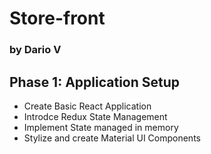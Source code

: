 # Store-front 
### by Dario V

## Phase 1: Application Setup
- Create Basic React Application
- Introdce Redux State Management
- Implement State managed in memory
- Stylize and create Material UI Components
